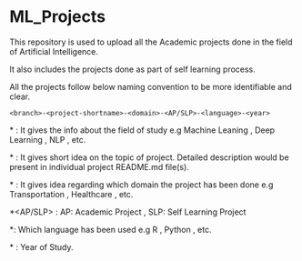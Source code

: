 # ML_Projects

This repository is used to upload all the Academic projects done in the field of Artificial Intelligence.

It also includes the projects done as part of self learning process.

All the projects follow below naming convention to be more identifiable and clear.

```
<branch>-<project-shortname>-<domain>-<AP/SLP>-<language>-<year>
```
  
*<branch> : It gives the info about the field of study e.g Machine Leaning , Deep Learning , NLP , etc.
  
*<project-shortname> : It gives short idea on the topic of project. Detailed description would be present in individual project README.md file(s).
  
*<domain> : It gives idea regarding which domain the project has been done e.g Transportation , Healthcare , etc.

*<AP/SLP> : AP: Academic Project , SLP: Self Learning Project

*<language>: Which language has been used e.g R , Python , etc.
  
*<year> : Year of Study.

